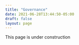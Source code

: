 ```yaml
---
title: "Governance"
date: 2021-06-28T13:44:50-05:00
draft: false
layout: page
---
```

This page is under construction